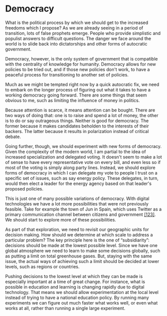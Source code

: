 # Democracy

What is the political process by which we should get to the increased freedoms which I propose? As we are already seeing in a period of transition, lots of false prophets emerge. People who provide simplistic and populist answers to difficult questions. The danger we face around the world is to slide back into dictatorships and other forms of autocratic government.

Democracy, however, is the only system of government that is compatible with the centrality of knowledge for humanity. Democracy allows for new policies to be tried out, and if those new policies don&apos;t work, to have a peaceful process for transitioning to another set of policies.

Much as we might be tempted right now by a quick autocratic fix, we need to embark on the longer process of figuring out what it takes to have a working democracy going forward. There are some things that seem obvious to me, such as limiting the influence of money in politics. 

Because attention is scarce, it means attention can be bought. There are two ways of doing that: one is to raise and spend a lot of money, the other is to do or say outrageous things. Neither is good for democracy. The former because it makes candidates beholden to the interests of their backers. The latter because it results in polarization instead of critical debate.

Going further, though, we should experiment with new forms of democracy. Given the complexity of the modern world, I am partial to the idea of increased specialization and delegated voting. It doesn&apos;t seem to make a lot of sense to have every representative vote on every bill, and even less so if most of the voting is simply along party lines. Instead, we should explore forms of democracy in which I can delegate my vote to people I trust on a specific set of issues, such as say energy policy. These delegates, in turn, would then elect a leader for the energy agency based on that leader&apos;s proposed policies.

This is just one of many possible variations of democracy. With digital technologies we have a lot more possibilities that were not previously feasible. Take for example the town of Jun in Spain, which uses Twitter as a primary communication channel between citizens and government [[123]](/References.md#ref-MEDIUM). We should start to explore more of these possibilities.

As part of that exploration, we need to revisit our geographic units for decision making. How should we determine at which scale to address a particular problem? The key principle here is the one of &ldquo;subsidiarity&rdquo;: decisions should be made at the lowest possible level. Since we have one global atmosphere we need to learn to make some decisions globally, such as putting a limit on total greenhouse gases. But, staying with the same issue, the actual ways of achieving such a limit should be decided at lower levels, such as regions or countries.

Pushing decisions to the lowest level at which they can be made is especially important at a time of great change. For instance, what is possible in education and learning is changing rapidly due to digital technology. That means we should allow experimentation at the local level instead of trying to have a national education policy. By running many experiments we can figure out much faster what works well, or even what works at all, rather than running a single large experiment.   
